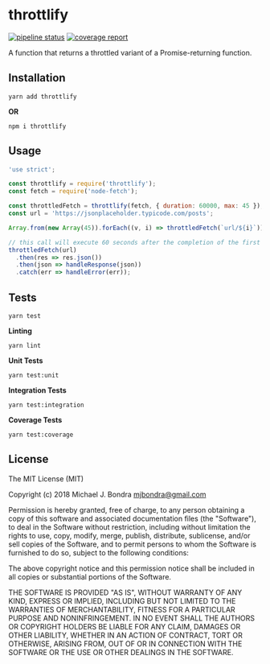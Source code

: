# throttlify

[![pipeline status](https://gitlab.com/wondermonger/throttlify/badges/v1.0.0/pipeline.svg)](https://gitlab.com/wondermonger/throttlify/pipelines/15892902) [![coverage report](https://gitlab.com/wondermonger/throttlify/badges/v1.0.0/coverage.svg)](https://wondermonger.gitlab.io/-/throttlify/-/jobs/47039482/artifacts/coverage/index.html)

A function that returns a throttled variant of a Promise-returning function.

## Installation

```shell
yarn add throttlify
```

**OR**

```shell
npm i throttlify
```

## Usage

```javascript
'use strict';

const throttlify = require('throttlify');
const fetch = require('node-fetch');

const throttledFetch = throttlify(fetch, { duration: 60000, max: 45 });
const url = 'https://jsonplaceholder.typicode.com/posts';

Array.from(new Array(45)).forEach((v, i) => throttledFetch(`url/${i}`));

// this call will execute 60 seconds after the completion of the first request
throttledFetch(url)
  .then(res => res.json())
  .then(json => handleResponse(json))
  .catch(err => handleError(err));

```

## Tests

```shell
yarn test
```

**Linting**

```shell
yarn lint
```

**Unit Tests**

```shell
yarn test:unit
```

**Integration Tests**

```shell
yarn test:integration
```

**Coverage Tests**

```shell
yarn test:coverage
```

## License

The MIT License (MIT)

Copyright (c) 2018 Michael J. Bondra <mjbondra@gmail.com>

Permission is hereby granted, free of charge, to any person obtaining a copy
of this software and associated documentation files (the "Software"), to deal
in the Software without restriction, including without limitation the rights
to use, copy, modify, merge, publish, distribute, sublicense, and/or sell
copies of the Software, and to permit persons to whom the Software is
furnished to do so, subject to the following conditions:

The above copyright notice and this permission notice shall be included in all
copies or substantial portions of the Software.

THE SOFTWARE IS PROVIDED "AS IS", WITHOUT WARRANTY OF ANY KIND, EXPRESS OR
IMPLIED, INCLUDING BUT NOT LIMITED TO THE WARRANTIES OF MERCHANTABILITY,
FITNESS FOR A PARTICULAR PURPOSE AND NONINFRINGEMENT. IN NO EVENT SHALL THE
AUTHORS OR COPYRIGHT HOLDERS BE LIABLE FOR ANY CLAIM, DAMAGES OR OTHER
LIABILITY, WHETHER IN AN ACTION OF CONTRACT, TORT OR OTHERWISE, ARISING FROM,
OUT OF OR IN CONNECTION WITH THE SOFTWARE OR THE USE OR OTHER DEALINGS IN THE
SOFTWARE.
